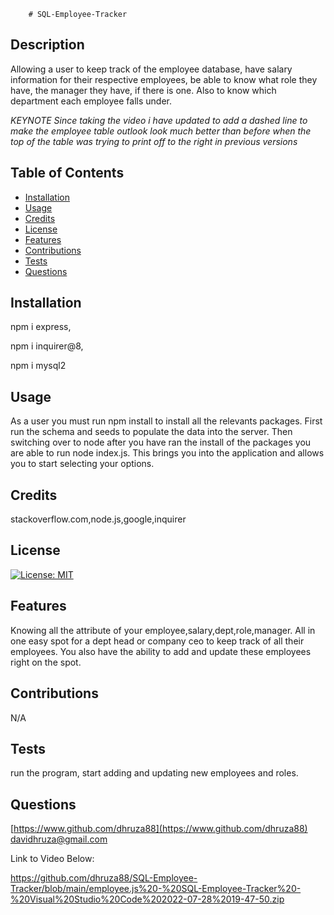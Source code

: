 
        # SQL-Employee-Tracker

## Description
Allowing a user to keep track of the employee database, have salary information for their respective employees, be able to know what role they have, the manager they have, if there is one. Also to know which department each employee falls under.

*KEYNOTE Since taking the video i have updated to add a dashed line to make the employee table outlook look much better than before when the top of the table was trying to print off to the right in previous versions*

## Table of Contents

- [Installation](#installation)
- [Usage](#usage)
- [Credits](#credits)
- [License](#license)
- [Features](#features)
- [Contributions](#contributions)
- [Tests](#tests)
- [Questions](#questions)


## Installation
npm i express,

npm i inquirer@8,

npm i mysql2

## Usage
As a user you must run npm install to install all the relevants packages. First run the schema and seeds to populate the data into the server. Then switching over to node after you have ran the install of the packages you are able to run node index.js. This brings you into the application and allows you to start selecting your options.

## Credits
stackoverflow.com,node.js,google,inquirer

## License
[![License: MIT](https://img.shields.io/badge/License-MIT-yellow.svg)](https://opensource.org/licenses/MIT)


## Features
Knowing all the attribute of your employee,salary,dept,role,manager. All in one easy spot for a dept head or company ceo to keep track of all their employees. You also have the ability to add and update these employees right on the spot.

## Contributions
N/A

## Tests
run the program, start adding and updating new employees and roles.

## Questions
[https://www.github.com/dhruza88](https://www.github.com/dhruza88) <br />
davidhruza@gmail.com

Link to Video Below:

https://github.com/dhruza88/SQL-Employee-Tracker/blob/main/employee.js%20-%20SQL-Employee-Tracker%20-%20Visual%20Studio%20Code%202022-07-28%2019-47-50.zip
